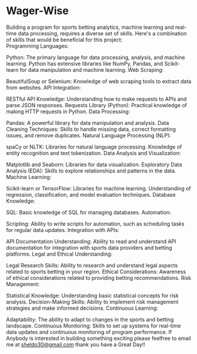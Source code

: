 # Wager-Wise
Building a program for sports betting analytics, machine learning and real-time data processing, requires a diverse set of skills. Here's a combination of skills that would be beneficial for this project:  
Programming Languages:

Python: The primary language for data processing, analysis, and machine learning. Python has extensive libraries like NumPy, Pandas, and Scikit-learn for data manipulation and machine learning.
Web Scraping:

BeautifulSoup or Selenium: Knowledge of web scraping tools to extract data from websites.
API Integration:

RESTful API Knowledge: Understanding how to make requests to APIs and parse JSON responses.
Requests Library (Python): Practical knowledge of making HTTP requests in Python.
Data Processing:

Pandas: A powerful library for data manipulation and analysis.
Data Cleaning Techniques: Skills to handle missing data, correct formatting issues, and remove duplicates.
Natural Language Processing (NLP):

spaCy or NLTK: Libraries for natural language processing. Knowledge of entity recognition and text tokenization.
Data Analysis and Visualization:

Matplotlib and Seaborn: Libraries for data visualization.
Exploratory Data Analysis (EDA): Skills to explore relationships and patterns in the data.
Machine Learning:

Scikit-learn or TensorFlow: Libraries for machine learning. Understanding of regression, classification, and model evaluation techniques.
Database Knowledge:

SQL: Basic knowledge of SQL for managing databases.
Automation:

Scripting: Ability to write scripts for automation, such as scheduling tasks for regular data updates.
Integration with APIs:

API Documentation Understanding: Ability to read and understand API documentation for integration with sports data providers and betting platforms.
Legal and Ethical Understanding:

Legal Research Skills: Ability to research and understand legal aspects related to sports betting in your region.
Ethical Considerations: Awareness of ethical considerations related to providing betting recommendations.
Risk Management:

Statistical Knowledge: Understanding basic statistical concepts for risk analysis.
Decision-Making Skills: Ability to implement risk management strategies and make informed decisions.
Continuous Learning:

Adaptability: The ability to adapt to changes in the sports and betting landscape.
Continuous Monitoring: Skills to set up systems for real-time data updates and continuous monitoring of program performance.
If Anybody is interested in building something exciting please feelfree to email me at sheldo30@gmail.com thank you have a Great Day!!

